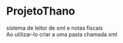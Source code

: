 # ProjetoThano
sistema de leitor de xml e notas fiscais<br>
Ao utilizar-lo criar a uma pasta chamada xml

